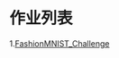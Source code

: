 # 作业列表

1.[FashionMNIST_Challenge](https://github.com/m-L-0/17b-LiuYang-2015/tree/master/FashionMNIST_Challenge)
